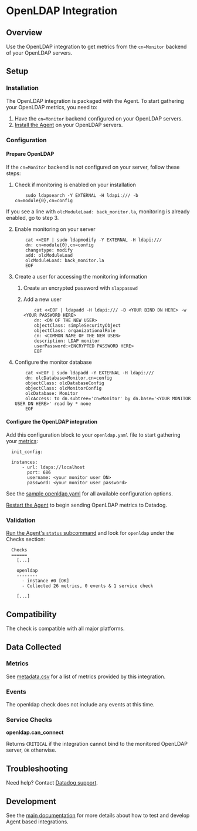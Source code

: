 # OpenLDAP Integration

## Overview

Use the OpenLDAP integration to get metrics from the `cn=Monitor` backend of your OpenLDAP servers.

## Setup

### Installation

The OpenLDAP integration is packaged with the Agent. To start gathering your OpenLDAP metrics, you need to:

1. Have the `cn=Monitor` backend configured on your OpenLDAP servers.
2. [Install the Agent][1] on your OpenLDAP servers.

### Configuration

#### Prepare OpenLDAP

If the `cn=Monitor` backend is not configured on your server, follow these steps:

1. Check if monitoring is enabled on your installation

    ```
        sudo ldapsearch -Y EXTERNAL -H ldapi:/// -b cn=module{0},cn=config
    ```

If you see a line with `olcModuleLoad: back_monitor.la`, monitoring is already enabled, go to step 3.

2. Enable monitoring on your server

    ```
        cat <<EOF | sudo ldapmodify -Y EXTERNAL -H ldapi:///
        dn: cn=module{0},cn=config
        changetype: modify
        add: olcModuleLoad
        olcModuleLoad: back_monitor.la
        EOF
    ```

3. Create a user for accessing the monitoring information

    1. Create an encrypted password with `slappasswd`
    2. Add a new user

        ```
            cat <<EOF | ldapadd -H ldapi:/// -D <YOUR BIND DN HERE> -w <YOUR PASSWORD HERE>
            dn: <DN OF THE NEW USER>
            objectClass: simpleSecurityObject
            objectClass: organizationalRole
            cn: <COMMON NAME OF THE NEW USER>
            description: LDAP monitor
            userPassword:<ENCRYPTED PASSWORD HERE>
            EOF
        ```

4. Configure the monitor database

    ```
        cat <<EOF | sudo ldapadd -Y EXTERNAL -H ldapi:///
        dn: olcDatabase=Monitor,cn=config
        objectClass: olcDatabaseConfig
        objectClass: olcMonitorConfig
        olcDatabase: Monitor
        olcAccess: to dn.subtree='cn=Monitor' by dn.base='<YOUR MONITOR USER DN HERE>' read by * none
        EOF
    ```

#### Configure the OpenLDAP integration

Add this configuration block to your `openldap.yaml` file to start gathering your [metrics](#metrics):

```
  init_config:

  instances:
      - url: ldaps://localhost
        port: 686
        username: <your monitor user DN>
        password: <your monitor user password>
```

See the [sample openldap.yaml][2] for all available configuration options.

[Restart the Agent][3] to begin sending OpenLDAP metrics to Datadog.

### Validation

[Run the Agent's `status` subcommand][4] and look for `openldap` under the Checks section:

```
  Checks
  ======
    [...]

    openldap
    --------
      - instance #0 [OK]
      - Collected 26 metrics, 0 events & 1 service check

    [...]
```

## Compatibility

The check is compatible with all major platforms.

## Data Collected

### Metrics

See [metadata.csv][5] for a list of metrics provided by this integration.

### Events

The openldap check does not include any events at this time.

### Service Checks

**openldap.can_connect**

Returns `CRITICAL` if the integration cannot bind to the monitored OpenLDAP server, `OK` otherwise.

## Troubleshooting

Need help? Contact [Datadog support][7].

## Development

See the [main documentation][6]
for more details about how to test and develop Agent based integrations.

[1]: https://app.datadoghq.com/account/settings#agent
[2]: https://github.com/DataDog/integrations-core/blob/master/openldap/datadog_checks/openldap/data/conf.yaml.example
[3]: https://docs.datadoghq.com/agent/faq/agent-commands/#start-stop-restart-the-agent
[4]: https://docs.datadoghq.com/agent/faq/agent-commands/#agent-status-and-information
[5]: https://github.com/DataDog/integrations-core/blob/master/openldap/metadata.csv
[6]: https://docs.datadoghq.com/developers/
[7]: https://docs.datadoghq.com/help/

